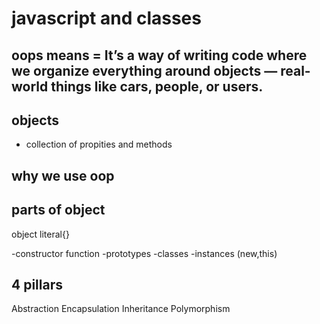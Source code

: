 # javascript and classes 

## oops means  =    It’s a way of writing code where we organize everything around objects — real-world things like cars, people, or users.
## objects 
- collection of propities and methods 

## why we use oop

## parts of object
object literal{}


-constructor function 
-prototypes 
-classes
-instances (new,this)


## 4 pillars
Abstraction 
Encapsulation 
Inheritance 
Polymorphism